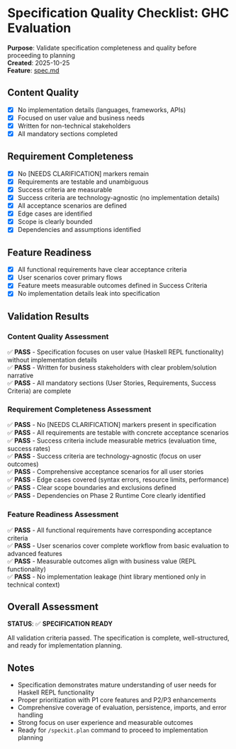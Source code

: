 # Specification Quality Checklist: GHC Evaluation

**Purpose**: Validate specification completeness and quality before proceeding to planning  
**Created**: 2025-10-25  
**Feature**: [spec.md](../spec.md)

## Content Quality

- [x] No implementation details (languages, frameworks, APIs)
- [x] Focused on user value and business needs
- [x] Written for non-technical stakeholders
- [x] All mandatory sections completed

## Requirement Completeness

- [x] No [NEEDS CLARIFICATION] markers remain
- [x] Requirements are testable and unambiguous
- [x] Success criteria are measurable
- [x] Success criteria are technology-agnostic (no implementation details)
- [x] All acceptance scenarios are defined
- [x] Edge cases are identified
- [x] Scope is clearly bounded
- [x] Dependencies and assumptions identified

## Feature Readiness

- [x] All functional requirements have clear acceptance criteria
- [x] User scenarios cover primary flows
- [x] Feature meets measurable outcomes defined in Success Criteria
- [x] No implementation details leak into specification

## Validation Results

### Content Quality Assessment

✅ **PASS** - Specification focuses on user value (Haskell REPL functionality) without implementation details  
✅ **PASS** - Written for business stakeholders with clear problem/solution narrative  
✅ **PASS** - All mandatory sections (User Stories, Requirements, Success Criteria) are complete

### Requirement Completeness Assessment  

✅ **PASS** - No [NEEDS CLARIFICATION] markers present in specification  
✅ **PASS** - All requirements are testable with concrete acceptance scenarios  
✅ **PASS** - Success criteria include measurable metrics (evaluation time, success rates)  
✅ **PASS** - Success criteria are technology-agnostic (focus on user outcomes)  
✅ **PASS** - Comprehensive acceptance scenarios for all user stories  
✅ **PASS** - Edge cases covered (syntax errors, resource limits, performance)  
✅ **PASS** - Clear scope boundaries and exclusions defined  
✅ **PASS** - Dependencies on Phase 2 Runtime Core clearly identified

### Feature Readiness Assessment

✅ **PASS** - All functional requirements have corresponding acceptance criteria  
✅ **PASS** - User scenarios cover complete workflow from basic evaluation to advanced features  
✅ **PASS** - Measurable outcomes align with business value (REPL functionality)  
✅ **PASS** - No implementation leakage (hint library mentioned only in technical context)

## Overall Assessment

**STATUS**: ✅ **SPECIFICATION READY**

All validation criteria passed. The specification is complete, well-structured, and ready for implementation planning.

## Notes

- Specification demonstrates mature understanding of user needs for Haskell REPL functionality
- Proper prioritization with P1 core features and P2/P3 enhancements
- Comprehensive coverage of evaluation, persistence, imports, and error handling
- Strong focus on user experience and measurable outcomes
- Ready for `/speckit.plan` command to proceed to implementation planning
